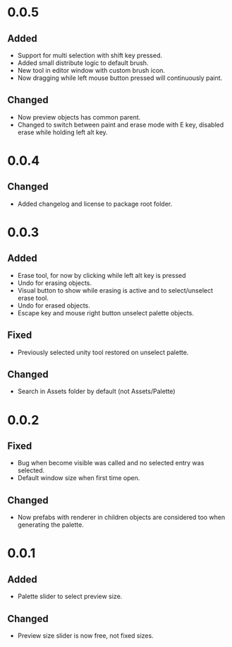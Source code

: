 # 0.0.5

## Added

  * Support for multi selection with shift key pressed.
  * Added small distribute logic to default brush.
  * New tool in editor window with custom brush icon.
  * Now dragging while left mouse button pressed will continuously paint.

## Changed

  * Now preview objects has common parent.
  * Changed to switch between paint and erase mode with E key, disabled erase while holding left alt key.

# 0.0.4

## Changed
 
  * Added changelog and license to package root folder.

# 0.0.3 

## Added

  * Erase tool, for now by clicking while left alt key is pressed
  * Undo for erasing objects.
  * Visual button to show while erasing is active and to select/unselect erase tool.
  * Undo for erased objects.
  * Escape key and mouse right button unselect palette objects.

## Fixed

  * Previously selected unity tool restored on unselect palette.

## Changed

  * Search in Assets folder by default (not Assets/Palette)

# 0.0.2

## Fixed

  * Bug when become visible was called and no selected entry was selected.
  * Default window size when first time open.

## Changed

  * Now prefabs with renderer in children objects are considered too when generating the palette.

# 0.0.1

## Added 

  * Palette slider to select preview size.

## Changed

  * Preview size slider is now free, not fixed sizes.